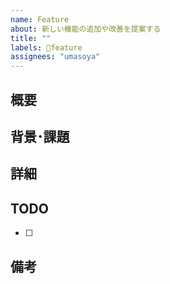 ```yaml
---
name: Feature
about: 新しい機能の追加や改善を提案する
title: ""
labels: 🔧feature
assignees: "umasoya"
---
```

## 概要
<!-- 提案する機能や改善点を簡潔に記載 -->


## 背景･課題
<!-- この機能が必要だと感じた背景や、解決したい課題 -->


## 詳細
<!-- 具体的な機能の説明や使い方､実装方針などを記載 -->


## TODO
<!-- やることリスト -->
- [ ]


## 備考


